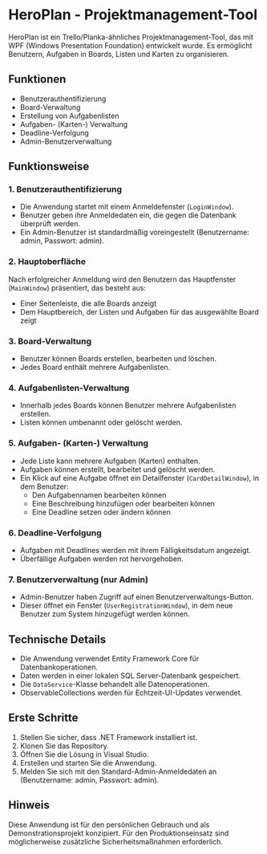 # HeroPlan - Projektmanagement-Tool

HeroPlan ist ein Trello/Planka-ähnliches Projektmanagement-Tool, das mit WPF (Windows Presentation Foundation) entwickelt wurde. Es ermöglicht Benutzern, Aufgaben in Boards, Listen und Karten zu organisieren.

## Funktionen

- Benutzerauthentifizierung
- Board-Verwaltung
- Erstellung von Aufgabenlisten
- Aufgaben- (Karten-) Verwaltung
- Deadline-Verfolgung
- Admin-Benutzerverwaltung

## Funktionsweise

### 1. Benutzerauthentifizierung

- Die Anwendung startet mit einem Anmeldefenster (`LoginWindow`).
- Benutzer geben ihre Anmeldedaten ein, die gegen die Datenbank überprüft werden.
- Ein Admin-Benutzer ist standardmäßig voreingestellt (Benutzername: admin, Passwort: admin).

### 2. Hauptoberfläche

Nach erfolgreicher Anmeldung wird den Benutzern das Hauptfenster (`MainWindow`) präsentiert, das besteht aus:

- Einer Seitenleiste, die alle Boards anzeigt
- Dem Hauptbereich, der Listen und Aufgaben für das ausgewählte Board zeigt

### 3. Board-Verwaltung

- Benutzer können Boards erstellen, bearbeiten und löschen.
- Jedes Board enthält mehrere Aufgabenlisten.

### 4. Aufgabenlisten-Verwaltung

- Innerhalb jedes Boards können Benutzer mehrere Aufgabenlisten erstellen.
- Listen können umbenannt oder gelöscht werden.

### 5. Aufgaben- (Karten-) Verwaltung

- Jede Liste kann mehrere Aufgaben (Karten) enthalten.
- Aufgaben können erstellt, bearbeitet und gelöscht werden.
- Ein Klick auf eine Aufgabe öffnet ein Detailfenster (`CardDetailWindow`), in dem Benutzer:
  - Den Aufgabennamen bearbeiten können
  - Eine Beschreibung hinzufügen oder bearbeiten können
  - Eine Deadline setzen oder ändern können

### 6. Deadline-Verfolgung

- Aufgaben mit Deadlines werden mit ihrem Fälligkeitsdatum angezeigt.
- Überfällige Aufgaben werden rot hervorgehoben.

### 7. Benutzerverwaltung (nur Admin)

- Admin-Benutzer haben Zugriff auf einen Benutzerverwaltungs-Button.
- Dieser öffnet ein Fenster (`UserRegistrationWindow`), in dem neue Benutzer zum System hinzugefügt werden können.

## Technische Details

- Die Anwendung verwendet Entity Framework Core für Datenbankoperationen.
- Daten werden in einer lokalen SQL Server-Datenbank gespeichert.
- Die `DataService`-Klasse behandelt alle Datenoperationen.
- ObservableCollections werden für Echtzeit-UI-Updates verwendet.

## Erste Schritte

1. Stellen Sie sicher, dass .NET Framework installiert ist.
2. Klonen Sie das Repository.
3. Öffnen Sie die Lösung in Visual Studio.
4. Erstellen und starten Sie die Anwendung.
5. Melden Sie sich mit den Standard-Admin-Anmeldedaten an (Benutzername: admin, Passwort: admin).

## Hinweis

Diese Anwendung ist für den persönlichen Gebrauch und als Demonstrationsprojekt konzipiert. Für den Produktionseinsatz sind möglicherweise zusätzliche Sicherheitsmaßnahmen erforderlich.